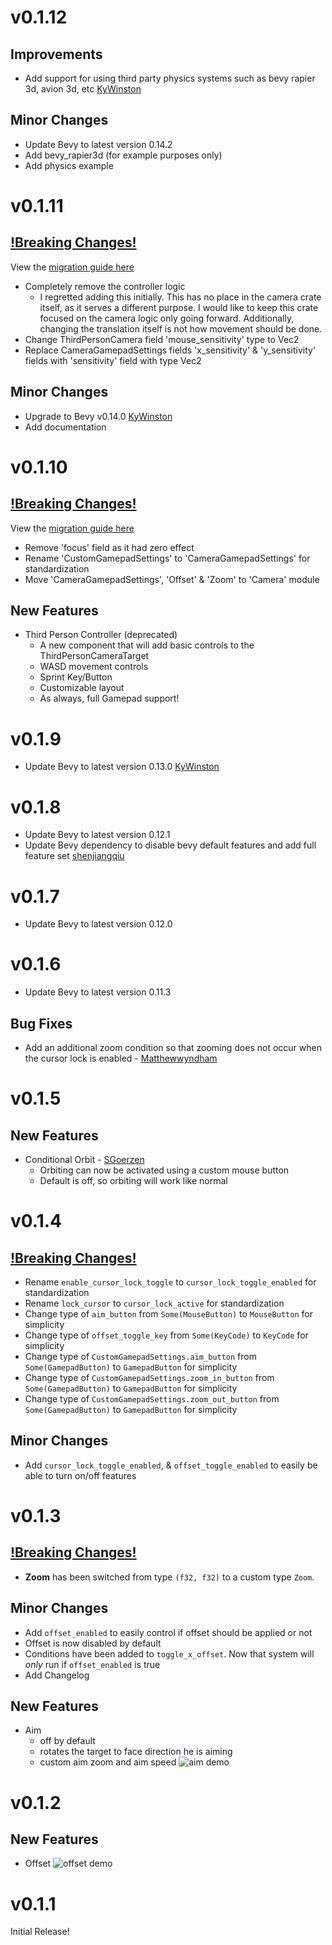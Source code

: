 # v0.1.12

## Improvements

- Add support for using third party physics systems such as bevy rapier 3d, avion 3d, etc [KyWinston](https://github.com/KyWinston)

## Minor Changes

- Update Bevy to latest version 0.14.2
- Add bevy_rapier3d (for example purposes only)
- Add physics example

# v0.1.11

## <ins>!Breaking Changes!<ins>

View the [migration guide here](migrationGuides/v0.1.10-v0.1.11.md)

- Completely remove the controller logic
  - I regretted adding this initially. This has no place in the camera crate itself, as it serves a different purpose. I would like to keep this crate focused on the camera logic only going forward. Additionally, changing the translation itself is not how movement should be done.
- Change ThirdPersonCamera field 'mouse_sensitivity' type to Vec2
- Replace CameraGamepadSettings fields 'x_sensitivity' & 'y_sensitivity' fields with 'sensitivity' field with type Vec2

## Minor Changes

- Upgrade to Bevy v0.14.0 [KyWinston](https://github.com/KyWinston)
- Add documentation

# v0.1.10

## <ins>!Breaking Changes!</ins>

View the [migration guide here](migrationGuides/v0.1.9-v0.1.10.md)

- Remove 'focus' field as it had zero effect
- Rename 'CustomGamepadSettings' to 'CameraGamepadSettings' for standardization
- Move 'CameraGamepadSettings', 'Offset' & 'Zoom' to 'Camera' module

## New Features

- Third Person Controller (deprecated)
  - A new component that will add basic controls to the ThirdPersonCameraTarget
  - WASD movement controls 
  - Sprint Key/Button
  - Customizable layout
  - As always, full Gamepad support!

# v0.1.9

- Update Bevy to latest version 0.13.0 [KyWinston](https://github.com/KyWinston)

# v0.1.8

- Update Bevy to latest version 0.12.1
- Update Bevy dependency to disable bevy default features and add full feature set [shenjiangqiu](https://github.com/shenjiangqiu)

# v0.1.7

- Update Bevy to latest version 0.12.0

# v0.1.6

- Update Bevy to latest version 0.11.3

## Bug Fixes

- Add an additional zoom condition so that zooming does not occur when the cursor lock is enabled - [Matthewwyndham](https://github.com/matthewwyndham)

# v0.1.5

## New Features

- Conditional Orbit - [SGoerzen](https://github.com/SGoerzen)
  - Orbiting can now be activated using a custom mouse button
  - Default is off, so orbiting will work like normal

# v0.1.4

## <ins>!Breaking Changes!</ins>

- Rename `enable_cursor_lock_toggle` to `cursor_lock_toggle_enabled` for standardization
- Rename `lock_cursor` to `cursor_lock_active` for standardization
- Change type of `aim_button` from `Some(MouseButton)` to `MouseButton` for simplicity
- Change type of `offset_toggle_key` from `Some(KeyCode)` to `KeyCode` for simplicity
- Change type of `CustomGamepadSettings.aim_button` from `Some(GamepadButton)` to `GamepadButton` for simplicity
- Change type of `CustomGamepadSettings.zoom_in_button` from `Some(GamepadButton)` to `GamepadButton` for simplicity
- Change type of `CustomGamepadSettings.zoom_out_button` from `Some(GamepadButton)` to `GamepadButton` for simplicity

## Minor Changes

- Add `cursor_lock_toggle_enabled`, & `offset_toggle_enabled` to easily be able to turn on/off features

# v0.1.3

## <ins>!Breaking Changes!</ins>

- **Zoom** has been switched from type `(f32, f32)` to a custom type `Zoom`.

## Minor Changes

- Add `offset_enabled` to easily control if offset should be applied or not
- Offset is now disabled by default
- Conditions have been added to `toggle_x_offset`. Now that system will *only* run if `offset_enabled` is true
- Add Changelog
  
## New Features

- Aim
  - off by default
  - rotates the target to face direction he is aiming
  - custom aim zoom and aim speed
![aim demo](assets/aimDemo.gif)

# v0.1.2

## New Features

- Offset
![offset demo](assets/offsetDemo.gif)

# v0.1.1

Initial Release!